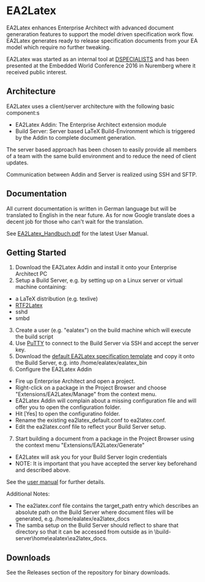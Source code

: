 # EA2Latex

EA2Latex enhances Enterprise Architect with advanced document generaration features to support the model driven specification work flow. EA2Latex generates ready to release specification documents from your EA model which require no further tweaking.

EA2Latex was started as an internal tool at [DSPECIALISTS](http://www.dspecialists.com) and has been presented at the Embedded World Conference 2016 in Nuremberg where it received public interest.

## Architecture

EA2Latex uses a client/server architecture with the following basic component:s
 * EA2Latex Addin: The Enterprise Architect extension module
 * Build Server: Server based LaTeX Build-Environment which is triggered by the Addin to complete document generation.

The server based approach has been chosen to easily provide all members of a team with the same build environment and to reduce the need of client updates.

Communication between Addin and Server is realized using SSH and SFTP.

## Documentation

All current documentation is written in German language but will be translated to English in the near future. As for now Google translate does a decent job for those who can't wait for the translation.

See [EA2Latex_Handbuch.pdf](Documentation/EA2Latex_Handbuch/EA2Latex_Handbuch.pdf) for the latest User Manual.

## Getting Started

 1. Download the EA2Latex Addin and install it onto your Enterprise Architect PC
 2. Setup a Build Server, e.g. by setting up on a Linux server or virtual machine containing:
  * a LaTeX distribution (e.g. texlive)
  * [RTF2Latex](https://sourceforge.net/projects/rtf2latex2e/)
  * sshd
  * smbd
 3. Create a user (e.g. "ealatex") on the build machine which will execute the build script
 4. Use [PuTTY](https://the.earth.li/~sgtatham/putty/latest/x86/putty.exe) to connect to the Build Server via SSH and accept the server key.
 5. Download the [default EA2Latex specification template](EA2Latex/Templates_tex/Default_Spec) and copy it onto the Build Server, e.g. into /home/ealatex/ealatex_bin
 6. Configure the EA2Latex Addin
  * Fire up Enterprise Architect and open a project. 
  * Right-click on a package in the Project Browser and choose "Extensions/EA2Latex/Manage" from the context menu. 
  * EA2Latex Addin will complain about a missing configuration file and will offer you to open the configuration folder.
  * Hit [Yes] to open the configuratino folder.
  * Rename the existing ea2latex_default.conf to ea2latex.conf.
  * Edit the ea2latex.conf file to reflect your Build Server setup.
 7. Start building a document from a package in the Project Browser using the context menu "Extensions/EA2Latex/Generate"
  * EA2Latex will ask you for your Build Server login credentials
  * NOTE: It is important that you have accepted the server key beforehand and described above.

See the [user manual](Documentation/EA2Latex_Handbuch/EA2Latex_Handbuch.pdf) for further details.

Additional Notes:
 * The ea2latex.conf file contains the target_path entry which describes an absolute path on the Build Server where document files will be generated, e.g. /home/ealatex/ea2latex_docs
 * The samba setup on the Build Server should reflect to share that directory so that it can be accessed from outside as in \\build-server\home\ealatex\ea2latex_docs.

## Downloads

See the Releases section of the repository for binary downloads.
